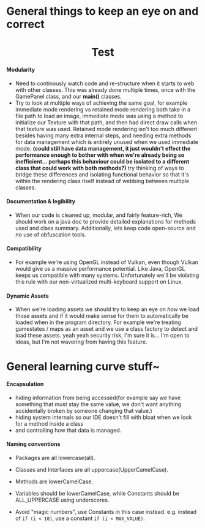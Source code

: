   # General things to keep an eye on and correct
  # <center>Test</center>
<p hidden style="text-align: center;">If you can see this text, you are viewing the wrong page. please go to "https://exiostorm.github.io/EchoEngine/general.html"</p>

#### Modularity
* Need to continously watch code and re-structure when it starts to web with other classes. This was already done multiple times, once with the GamePanel class, and our **main()** classes.
* Try to look at multiple ways of achieving the same goal, for example immediate mode rendering vs retained mode rendering both take in a file path to load an image, immediate mode was using a method to initialize our Texture with that path, and then had direct draw calls when that texture was used. Retained mode rendering isn't too much different besides having many extra internal steps, and needing extra methods for data management which is entirely unused when we used immediate mode. **(could still have data management, it just wouldn't effect the performance enough to bother with when we're already being so inefficient... perhaps this behaviour could be isolated to a different class that could work with both methods?)** try thinking of ways to bridge these differences and isolating functional behavior so that it's within the rendering class itself instead of webbing between multiple classes.
#### Documentation & legibility
* When our code is cleaned up, modular, and fairly feature-rich, We should work on a java doc to provide detailed explanations for methods used and class summary. Additionally, lets keep code open-source and no use of obfuscation tools.
#### Compatibility
* For example we're using OpenGL instead of Vulkan, even though Vulkan would give us a massive performance potential. Like Java, OpenGL keeps us compatible with many systems. Unfortunately we'll be violating this rule with our non-virtualized multi-keyboard support on Linux.
#### Dynamic Assets
* When we're loading assets we should try to keep an eye on *how* we load those assets and if it would make sense for them to automatically be loaded when in the program directory. For example we're treating gamestates / maps as an asset and we use a class factory to detect and load these assets. yeah yeah security risk, I'm sure it is... I'm open to ideas, but I'm not wavering from having this feature.

# General learning curve stuff~

#### Encapsulation
* hiding information from being accessed(for example say we have something that must stay the same value, we don't want anything accidentally broken by someone changing that value.)
* hiding system internals so our IDE doesn't fill with bloat when we look for a method inside a class
* and controlling how that data is managed.
#### Naming conventions
* Packages are all lowercase(all).
* Classes and Interfaces are all uppercase(UpperCamelCase).
* Methods are lowerCamelCase.
* Variables should be lowerCamelCase, while Constants should be ALL_UPPERCASE using underscores.

* Avoid "magic numbers", use Constants in this case instead. e.g. instead of `if (i < 10)`, use a constant `if (i < MAX_VALUE)`.
